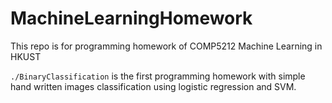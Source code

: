 # MachineLearningHomework
This repo is for programming homework of COMP5212 Machine Learning in HKUST

`./BinaryClassification` is the first programming homework with simple hand written images classification using logistic regression and SVM.
